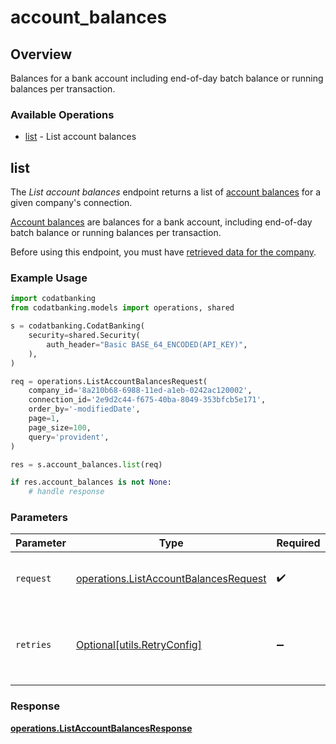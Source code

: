 # account_balances

## Overview

Balances for a bank account including end-of-day batch balance or running balances per transaction.

### Available Operations

* [list](#list) - List account balances

## list

The *List account balances* endpoint returns a list of [account balances](https://docs.codat.io/banking-api#/schemas/AccountBalance) for a given company's connection.

[Account balances](https://docs.codat.io/banking-api#/schemas/AccountBalance) are balances for a bank account, including end-of-day batch balance or running balances per transaction.

Before using this endpoint, you must have [retrieved data for the company](https://docs.codat.io/codat-api#/operations/refresh-company-data).
    

### Example Usage

```python
import codatbanking
from codatbanking.models import operations, shared

s = codatbanking.CodatBanking(
    security=shared.Security(
        auth_header="Basic BASE_64_ENCODED(API_KEY)",
    ),
)

req = operations.ListAccountBalancesRequest(
    company_id='8a210b68-6988-11ed-a1eb-0242ac120002',
    connection_id='2e9d2c44-f675-40ba-8049-353bfcb5e171',
    order_by='-modifiedDate',
    page=1,
    page_size=100,
    query='provident',
)

res = s.account_balances.list(req)

if res.account_balances is not None:
    # handle response
```

### Parameters

| Parameter                                                                                      | Type                                                                                           | Required                                                                                       | Description                                                                                    |
| ---------------------------------------------------------------------------------------------- | ---------------------------------------------------------------------------------------------- | ---------------------------------------------------------------------------------------------- | ---------------------------------------------------------------------------------------------- |
| `request`                                                                                      | [operations.ListAccountBalancesRequest](../../models/operations/listaccountbalancesrequest.md) | :heavy_check_mark:                                                                             | The request object to use for the request.                                                     |
| `retries`                                                                                      | [Optional[utils.RetryConfig]](../../models/utils/retryconfig.md)                               | :heavy_minus_sign:                                                                             | Configuration to override the default retry behavior of the client.                            |


### Response

**[operations.ListAccountBalancesResponse](../../models/operations/listaccountbalancesresponse.md)**

